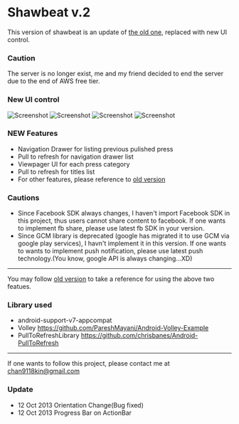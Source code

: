 # Shawbeat v.2
This version of shawbeat is an update of [the old one](https://github.com/calvinchankf/shawbeat), replaced with new UI control.

### Caution
The server is no longer exist, me and my friend decided to end the server due to the end of AWS free tier.

### New UI control
![Screenshot](https://raw.github.com/calvinchankf/Shawbeat_v2/master/img/thumb1.png)
![Screenshot](https://raw.github.com/calvinchankf/Shawbeat_v2/master/img/thumb2.png)
![Screenshot](https://raw.github.com/calvinchankf/Shawbeat_v2/master/img/thumb3.png)
![Screenshot](https://raw.github.com/calvinchankf/Shawbeat_v2/master/img/thumb4.png)

### NEW Features
* Navigation Drawer for listing previous pulished press
* Pull to refresh for navigation drawer list
* Viewpager UI for each press category
* Pull to refresh for titles list
* For other features, please reference to [old version](https://github.com/calvinchankf/shawbeat)

### Cautions
* Since Facebook SDK always changes, I haven't import Facebook SDK in this project, thus users cannot share content to facebook. If one wants to implement fb share, please use latest fb SDK in your version.
* Since GCM library is deprecated (google has migrated it to use GCM via google play services), I havn't implement it in this version. If one wants to wants to implement push notification, please use latest push technology.(You know, google API is always changing...XD)

***

You may follow [old version](https://github.com/calvinchankf/shawbeat) to take a reference for using the above two featues.

### Library used
* android-support-v7-appcompat
* Volley <https://github.com/PareshMayani/Android-Volley-Example>
* PullToRefreshLibrary <https://github.com/chrisbanes/Android-PullToRefresh>

***

If one wants to follow this project, please contact me at chan9118kin@gmail.com

### Update
* 12 Oct 2013 Orientation Change(Bug fixed)
* 12 Oct 2013 Progress Bar on ActionBar
